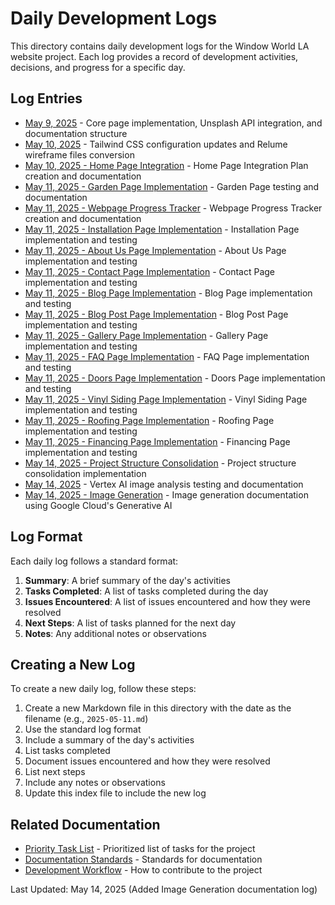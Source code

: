 # Daily Development Logs

This directory contains daily development logs for the Window World LA website project. Each log provides a record of development activities, decisions, and progress for a specific day.

## Log Entries

- [May 9, 2025](./2025-05-09.md) - Core page implementation, Unsplash API integration, and documentation structure
- [May 10, 2025](./2025-05-10.md) - Tailwind CSS configuration updates and Relume wireframe files conversion
- [May 10, 2025 - Home Page Integration](./2025-05-10-home-page-integration.md) - Home Page Integration Plan creation and documentation
- [May 11, 2025 - Garden Page Implementation](./2025-05-11-garden-page-implementation.md) - Garden Page testing and documentation
- [May 11, 2025 - Webpage Progress Tracker](./2025-05-11-webpage-progress-tracker.md) - Webpage Progress Tracker creation and documentation
- [May 11, 2025 - Installation Page Implementation](./2025-05-11-installation-page-implementation.md) - Installation Page implementation and testing
- [May 11, 2025 - About Us Page Implementation](./2025-05-11-about-us-page-implementation.md) - About Us Page implementation and testing
- [May 11, 2025 - Contact Page Implementation](./2025-05-11-contact-page-implementation.md) - Contact Page implementation and testing
- [May 11, 2025 - Blog Page Implementation](./2025-05-11-blog-page-implementation.md) - Blog Page implementation and testing
- [May 11, 2025 - Blog Post Page Implementation](./2025-05-11-blog-post-page-implementation.md) - Blog Post Page implementation and testing
- [May 11, 2025 - Gallery Page Implementation](./2025-05-11-gallery-page-implementation.md) - Gallery Page implementation and testing
- [May 11, 2025 - FAQ Page Implementation](./2025-05-11-faq-page-implementation.md) - FAQ Page implementation and testing
- [May 11, 2025 - Doors Page Implementation](./2025-05-11-doors-page-implementation.md) - Doors Page implementation and testing
- [May 11, 2025 - Vinyl Siding Page Implementation](./2025-05-11-vinyl-siding-page-implementation.md) - Vinyl Siding Page implementation and testing
- [May 11, 2025 - Roofing Page Implementation](./2025-05-11-roofing-page-implementation.md) - Roofing Page implementation and testing
- [May 11, 2025 - Financing Page Implementation](./2025-05-11-financing-page-implementation.md) - Financing Page implementation and testing
- [May 14, 2025 - Project Structure Consolidation](./2025-05-14-project-structure-consolidation.md) - Project structure consolidation implementation
- [May 14, 2025](./2025-05-14.md) - Vertex AI image analysis testing and documentation
- [May 14, 2025 - Image Generation](./2025-05-14-image-generation.md) - Image generation documentation using Google Cloud's Generative AI

## Log Format

Each daily log follows a standard format:

1. **Summary**: A brief summary of the day's activities
2. **Tasks Completed**: A list of tasks completed during the day
3. **Issues Encountered**: A list of issues encountered and how they were resolved
4. **Next Steps**: A list of tasks planned for the next day
5. **Notes**: Any additional notes or observations

## Creating a New Log

To create a new daily log, follow these steps:

1. Create a new Markdown file in this directory with the date as the filename (e.g., `2025-05-11.md`)
2. Use the standard log format
3. Include a summary of the day's activities
4. List tasks completed
5. Document issues encountered and how they were resolved
6. List next steps
7. Include any notes or observations
8. Update this index file to include the new log

## Related Documentation

- [Priority Task List](../priority-list.md) - Prioritized list of tasks for the project
- [Documentation Standards](../processes/documentation-standards.md) - Standards for documentation
- [Development Workflow](../processes/development-workflow.md) - How to contribute to the project

Last Updated: May 14, 2025 (Added Image Generation documentation log)
